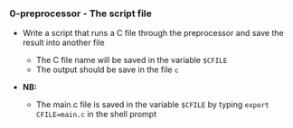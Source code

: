 ### 0-preprocessor - The script file
- Write a script that runs a C file through the preprocessor and save the result into another file
	- The C file name will be saved in the variable ```$CFILE```
	- The output should be save in the file ```c```
	
- **NB:**
	- The main.c file is saved in the variable ```$CFILE``` by typing `export CFILE=main.c` in the shell prompt
